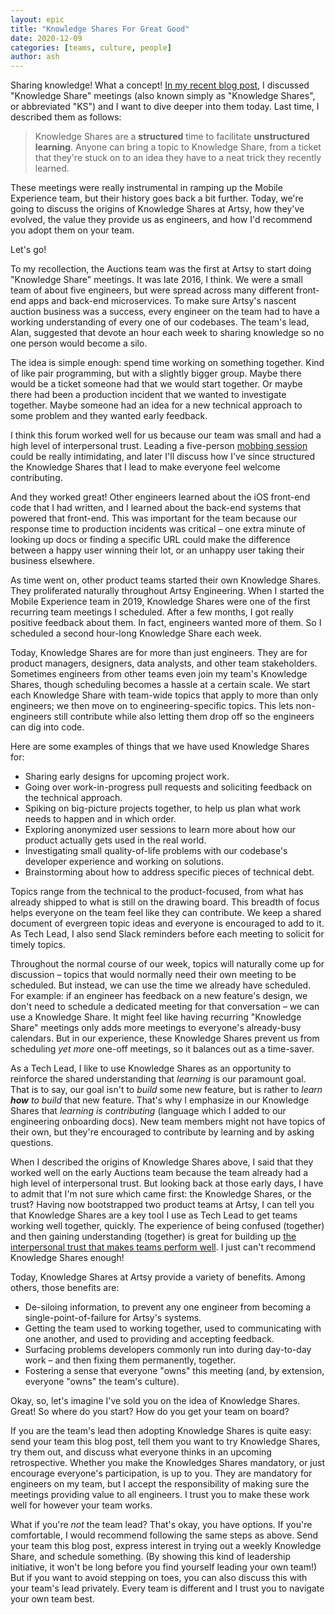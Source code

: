 ```yaml
---
layout: epic
title: "Knowledge Shares For Great Good"
date: 2020-12-09
categories: [teams, culture, people]
author: ash
---
```


Sharing knowledge! What a concept! [In my recent blog post](/blog/becoming-mobile-first-at-artsy), I discussed "Knowledge Share" meetings (also known simply as "Knowledge Shares", or abbreviated "KS") and I want to dive deeper into them today. Last time, I described them as follows:

> Knowledge Shares are a **structured** time to facilitate **unstructured learning**. Anyone can bring a topic to Knowledge Share, from a ticket that they're stuck on to an idea they have to a neat trick they recently learned.

These meetings were really instrumental in ramping up the Mobile Experience team, but their history goes back a bit further. Today, we're going to discuss the origins of Knowledge Shares at Artsy, how they've evolved, the value they provide us as engineers, and how I'd recommend you adopt them on your team.

Let's go!

<!-- more -->

To my recollection, the Auctions team was the first at Artsy to start doing "Knowledge Share" meetings. It was late 2016, I think. We were a small team of about five engineers, but were spread across many different front-end apps and back-end microservices. To make sure Artsy's nascent auction business was a success, every engineer on the team had to have a working understanding of every one of our codebases. The team's lead, Alan, suggested that devote an hour each week to sharing knowledge so no one person would become a silo.

The idea is simple enough: spend time working on something together. Kind of like pair programming, but with a slightly bigger group. Maybe there would be a ticket someone had that we would start together. Or maybe there had been a production incident that we wanted to investigate together. Maybe someone had an idea for a new technical approach to some problem and they wanted early feedback. 

I think this forum worked well for us because our team was small and had a high level of interpersonal trust. Leading a five-person [mobbing session](https://en.wikipedia.org/wiki/Mob_programming) could be really intimidating, and later I'll discuss how I've since structured the Knowledge Shares that I lead to make everyone feel welcome contributing.

And they worked great! Other engineers learned about the iOS front-end code that I had written, and I learned about the back-end systems that powered that front-end. This was important for the team because our response time to production incidents was critical – one extra minute of looking up docs or finding a specific URL could make the difference between a happy user winning their lot, or an unhappy user taking their business elsewhere.

As time went on, other product teams started their own Knowledge Shares. They proliferated naturally throughout Artsy Engineering. When I started the Mobile Experience team in 2019, Knowledge Shares were one of the first recurring team meetings I scheduled. After a few months, I got really positive feedback about them. In fact, engineers wanted more of them. So I scheduled a second hour-long Knowledge Share each week.

Today, Knowledge Shares are for more than just engineers. They are for product managers, designers, data analysts, and other team stakeholders. Sometimes engineers from other teams even join my team's Knowledge Shares, though scheduling becomes a hassle at a certain scale. We start each Knowledge Share with team-wide topics that apply to more than only engineers; we then move on to engineering-specific topics. This lets non-engineers still contribute while also letting them drop off so the engineers can dig into code.

Here are some examples of things that we have used Knowledge Shares for:

- Sharing early designs for upcoming project work.
- Going over work-in-progress pull requests and soliciting feedback on the technical approach.
- Spiking on big-picture projects together, to help us plan what work needs to happen and in which order.
- Exploring anonymized user sessions to learn more about how our product actually gets used in the real world.
- Investigating small quality-of-life problems with our codebase's developer experience and working on solutions.
- Brainstorming about how to address specific pieces of technical debt.

Topics range from the technical to the product-focused, from what has already shipped to what is still on the drawing board. This breadth of focus helps everyone on the team feel like they can contribute. We keep a shared document of evergreen topic ideas and everyone is encouraged to add to it. As Tech Lead, I also send Slack reminders before each meeting to solicit for timely topics.

Throughout the normal course of our week, topics will naturally come up for discussion – topics that would normally need their own meeting to be scheduled. But instead, we can use the time we already have scheduled. For example: if an engineer has feedback on a new feature's design, we don't need to schedule a dedicated meeting for that conversation – we can use a Knowledge Share. It might feel like having recurring "Knowledge Share" meetings only adds more meetings to everyone's already-busy calendars. But in our experience, these Knowledge Shares prevent us from scheduling _yet more_ one-off meetings, so it balances out as a time-saver.

As a Tech Lead, I like to use Knowledge Shares as an opportunity to reinforce the shared understanding that _learning_ is our paramount goal. That is to say, our goal isn't to _build_ some new feature, but is rather to _learn **how** to build_ that new feature. That's why I emphasize in our Knowledge Shares that _learning is contributing_ (language which I added to our engineering onboarding docs). New team members might not have topics of their own, but they're encouraged to contribute by learning and by asking questions.

When I described the origins of Knowledge Shares above, I said that they worked well on the early Auctions team because the team already had a high level of interpersonal trust. But looking back at those early days, I have to admit that I'm not sure which came first: the Knowledge Shares, or the trust? Having now bootstrapped two product teams at Artsy, I can tell you that Knowledge Shares are a key tool I use as Tech Lead to get teams working well together, quickly. The experience of being confused (together) and then gaining understanding (together) is great for building up [the interpersonal trust that makes teams perform well](https://ashfurrow.com/blog/building-better-software-by-building-better-teams/). I just can't recommend Knowledge Shares enough!

Today, Knowledge Shares at Artsy provide a variety of benefits. Among others, those benefits are:

- De-siloing information, to prevent any one engineer from becoming a single-point-of-failure for Artsy's systems.
- Getting the team used to working together, used to communicating with one another, and used to providing and accepting feedback.
- Surfacing problems developers commonly run into during day-to-day work – and then fixing them permanently, together.
- Fostering a sense that everyone "owns" this meeting (and, by extension, everyone "owns" the team's culture).

Okay, so, let's imagine I've sold you on the idea of Knowledge Shares. Great! So where do you start? How do you get your team on board? 

If you are the team's lead then adopting Knowledge Shares is quite easy: send your team this blog post, tell them you want to try Knowledge Shares, try them out, and discuss what everyone thinks in an upcoming retrospective. Whether you make the Knowledges Shares mandatory, or just encourage everyone's participation, is up to you. They are mandatory for engineers on my team, but I accept the responsibility of making sure the meetings providing value to all engineers. I trust you to make these work well for however your team works.

What if you're _not_ the team lead? That's okay, you have options. If you're comfortable, I would recommend following the same steps as above. Send your team this blog post, express interest in trying out a weekly Knowledge Share, and schedule something. (By showing this kind of leadership initiative, it won't be long before you find yourself leading your own team!) But if you want to avoid stepping on toes, you can also discuss this with your team's lead privately. Every team is different and I trust you to navigate your own team best.
